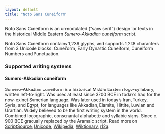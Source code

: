```yaml
---
layout: default
title: "Noto Sans Cuneiform"
---
```

Noto Sans Cuneiform is an unmodulated (“sans serif”) design for texts in the historical Middle Eastern _Sumero-Akkadian cuneiform_ script. 

Noto Sans Cuneiform contains 1,239 glyphs, and supports 1,238 characters from 3 Unicode blocks: Cuneiform, Early Dynastic Cuneiform, Cuneiform Numbers and Punctuation.


### Supported writing systems


#### Sumero-Akkadian cuneiform

Sumero-Akkadian cuneiform is a historical Middle Eastern logo-syllabary, written left-to-right. Was used at least since 3200 BCE in today’s Iraq for the now-exinct Sumerian language. Was later used in today’s Iran, Turkey, Syria, and Egypt, for languages like Akkadian, Elamite, Hittite, Luwian and Urartian. Widely believed to be the first writing system in the world. Combined logographic, consonantal alphabetic and syllabic signs. Since c. 900 BCE gradually replaced by the Aramaic script. Read more on [ScriptSource](https://scriptsource.org/scr/Xsux), [Unicode](https://www.unicode.org/versions/Unicode13.0.0/ch11.pdf#G26852), [Wikipedia](https://en.wikipedia.org/wiki/ISO_15924:Xsux), [Wiktionary](https://en.wiktionary.org/wiki/Category:Cuneiform_script), [r12a](https://r12a.github.io/scripts/links?iso=Xsux).

